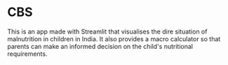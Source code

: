 # CBS
This is an app made with Streamlit that visualises the dire situation of malnutrition in children in India.
It also provides a macro calculator so that parents can make an informed decision on the child's nutritional requirements.

